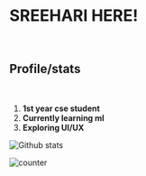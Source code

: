 <h1>SREEHARI HERE!</h1>
<br>
<h2>Profile/stats</h2>
<br>
<ol>
<li><b>1st year cse student</b></li>
<li><b>Currently learning ml</b></li>
<li><b>Exploring UI/UX</b></li>
</ol>

![Github stats](https://github-readme-stats.vercel.app/api?username=yourGithubUsername)

![counter](https://[YourEndpoint].m.pipedream.net)
